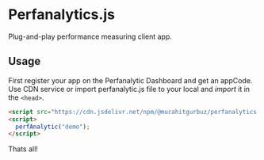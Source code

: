 # Perfanalytics.js

Plug-and-play performance measuring client app.

## Usage

First register your app on the Perfanalytic Dashboard and get an appCode. Use CDN service or import perfanalytic.js file to your local and *import* it in the `<head>`.

```html
<script src="https://cdn.jsdelivr.net/npm/@mucahitgurbuz/perfanalytics.js@1.0.2/dist/index.js"></script>
<script>
  perfAnalytic("demo");
</script>
```

Thats all!
